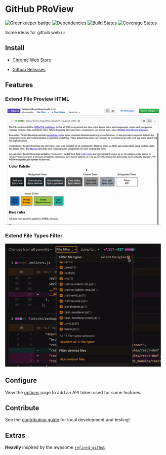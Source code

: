 # GitHub PRoView

[![Greenkeeper badge](https://badges.greenkeeper.io/iamogbz/gh-pro-view.svg)](https://greenkeeper.io/)
[![Dependencies](https://david-dm.org/iamogbz/gh-pro-view.svg)](https://github.com/iamogbz/gh-pro-view)
[![Build Status](https://travis-ci.org/iamogbz/gh-pro-view.svg?branch=master)](https://travis-ci.org/iamogbz/gh-pro-view)
[![Coverage Status](https://coveralls.io/repos/github/iamogbz/gh-pro-view/badge.svg?branch=master)](https://coveralls.io/github/iamogbz/gh-pro-view?branch=master)

Some ideas for github web ui

## Install

- [Chrome Web Store](https://chrome.google.com/webstore/detail/kcghmfiabkomnbibgfahnhfdongpjobf)

- [Github Releases](https://github.com/iamogbz/gh-pro-view/releases)

## Features

### Extend File Preview HTML

![extend-file-preview-html-demo](src/assets/images/extend-file-preview-html-demo.gif)

### Extend File Types Filter

![extend-file-types-filter-demo](src/assets/images/extend-file-types-demo.gif)

## Configure

View the [options](chrome://extensions/?options=kcghmfiabkomnbibgfahnhfdongpjobf) page to add an API token used for some features.

## Contribute

See the [contribution guide](https://github.com/iamogbz/gh-pro-view/blob/master/CONTRIBUTING.md) for local development and testing!

## Extras

**Heavily** inspired by the awesome [`refined-github`](https://github.com/sindresorhus/refined-github)
